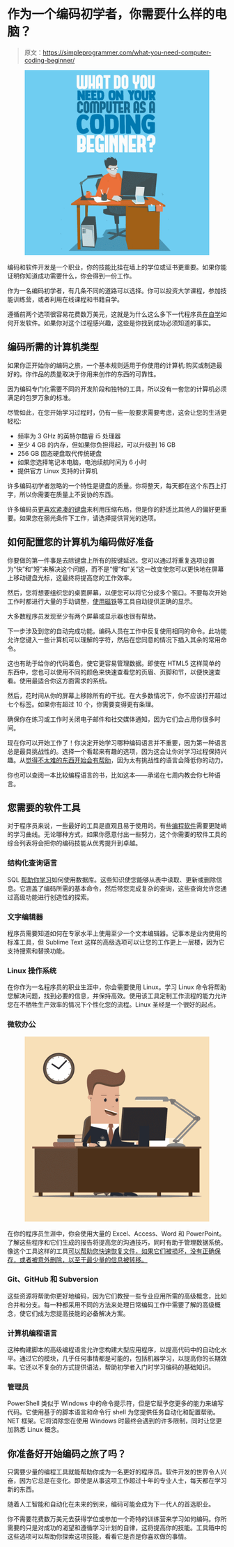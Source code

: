 # 作为一个编码初学者，你需要什么样的电脑？

> 原文：<https://simpleprogrammer.com/what-you-need-computer-coding-beginner/>

<figure class="alignright is-resized">

![](img/1f0522234b11cfeca6e7ffe6f2436a56.png)

</figure>

编码和软件开发是一个职业，你的技能比挂在墙上的学位或证书更重要。如果你能证明你知道成功需要什么，你会得到一份工作。

作为一名编码初学者，有几条不同的道路可以选择。你可以投资大学课程，参加技能训练营，或者利用在线课程和书籍自学。

遵循前两个选项很容易花费数万美元，这就是为什么这么多下一代程序员[在自学](https://simpleprogrammer.com/how-to-become-a-software-developer/)如何开发软件。如果你对这个过程感兴趣，这些是你找到成功必须知道的事实。

## 编码所需的计算机类型

如果你正开始你的编码之旅，一个基本规则适用于你使用的计算机:购买或制造最好的。你作品的质量取决于你用来创作的东西的可靠性。

因为编码专门化需要不同的开发阶段和独特的工具，所以没有一套您的计算机必须满足的包罗万象的标准。

尽管如此，在您开始学习过程时，仍有一些一般要求需要考虑，这会让您的生活更轻松:

*   频率为 3 GHz 的英特尔酷睿 i5 处理器
*   至少 4 GB 的内存，但如果你负担得起，可以升级到 16 GB
*   256 GB 固态硬盘取代传统硬盘
*   如果您选择笔记本电脑，电池续航时间为 6 小时
*   提供官方 Linux 支持的计算机

许多编码初学者忽略的一个特性是键盘的质量。你将整天，每天都在这个东西上打字，所以你需要在质量上不妥协的东西。

许多编码员[更喜欢紧凑的键盘](https://www.techradar.com/news/computing-components/peripherals/what-keyboard-10-best-keyboards-compared-1028011)来利用压缩布局，但是你的舒适比其他人的偏好更重要。如果您在弱光条件下工作，请选择提供背光的选项。

## 如何配置您的计算机为编码做好准备

你要做的第一件事是去除键盘上所有的按键延迟。您可以通过将重复选项设置为“快”和“短”来解决这个问题，而不是“慢”和“关”这一改变使您可以更快地在屏幕上移动键盘光标，这最终将提高您的工作效率。

然后，您将想要组织您的桌面屏幕，以便您可以将它分成多个窗口。不要每次开始工作时都进行大量的手动调整，[使用磁铁](https://itunes.apple.com/sg/app/magnet/id441258766?mt=12)等工具自动提供正确的显示。

大多数程序员发现至少有两个屏幕或显示器也很有帮助。

下一步涉及到您的自动完成功能。编码人员在工作中反复使用相同的命令。此功能允许您键入一些计算机可以理解的字符，然后在您同意的情况下插入其余的常用命令。

这也有助于给你的代码着色，使它更容易管理数据。即使在 HTML5 这样简单的东西中，您也可以使用不同的颜色来快速查看您的页眉、页脚和节，以便快速查看。使用最适合你这方面需求的系统。

然后，花时间从你的屏幕上移除所有的干扰。在大多数情况下，你不应该打开超过七个标签。如果你有超过 10 个，你需要变得更有条理。

确保你在练习或工作时关闭电子邮件和社交媒体通知，因为它们会占用你很多时间。

现在你可以开始工作了！你决定开始学习哪种编码语言并不重要，因为第一种语言总是最具挑战性的。选择一个看起来有趣的选项，因为这会让你对学习过程保持兴趣。从[觉得不太难的东西开始会有帮助](https://www.techrepublic.com/article/the-10-easiest-programming-languages-to-learn/)，因为太有挑战性的语言会降低你的动力。

你也可以查阅一本比较编程语言的书，比如这本——承诺在七周内教会你七种语言。

## 您需要的软件工具

对于程序员来说，一些最好的工具是直观且易于使用的。有些[编程软件](https://simpleprogrammer.com/what-is-an-ide/)需要更陡峭的学习曲线。无论哪种方式，如果你愿意付出一些努力，这个你需要的软件工具的综合列表将会把你的编码技能从优秀提升到卓越。

### 结构化查询语言

SQL [帮助你学习](https://academy.vertabelo.com/blog/5-great-benefits-learning-sql/)如何使用数据库。这些知识使您能够从表中读取、更新或删除信息。它涵盖了编码所需的基本命令，然后带您完成复杂的查询，这些查询允许您通过高级功能进行创造性的探索。

### 文字编辑器

程序员需要知道如何在专家水平上使用至少一个文本编辑器。记事本是业内使用的标准工具，但 Sublime Text 这样的高级选项可以让您的工作更上一层楼，因为它支持搜索和替换功能。

### Linux 操作系统

在你作为一名程序员的职业生涯中，你会需要使用 Linux。学习 Linux 命令将帮助您解决问题，找到必要的信息，并保持高效。使用该工具定制工作流程的能力允许您在不牺牲生产效率的情况下个性化您的流程。Linux 圣经是一个很好的起点。

### 微软办公

<figure class="alignright is-resized">

![](img/97a855a38aae6393d509448c8171030c.png)

</figure>

在你的程序员生涯中，你会使用大量的 Excel、Access、Word 和 PowerPoint。了解这些程序和它们生成的报告将提高您的沟通技巧，同时有助于管理数据系统。像这个工具这样的工具[可以帮助您快速恢复文件，如果它们被损坏，没有正确保存，或者被意外删除，以至于最少量的信息被转移。](https://www.cleverfiles.com/word-document-recovery-mac.html)

### Git、GitHub 和 Subversion

这些资源将帮助你更好地编码，因为它们教授一些专业应用所需的高级概念，比如合并和分支。每一种都采用不同的方法来处理日常编码工作中需要了解的高级概念，使它们成为您提高技能的必备解决方案。

### 计算机编程语言

这种构建脚本的高级编程语言允许您构建大型应用程序，以提高代码中的自动化水平。通过它的模块，几乎任何事情都是可能的，包括机器学习，以提高你的长期效率。它还以不复杂的方式提供语法，帮助初学者入门时学习编码的基础知识。

### 管理员

PowerShell 类似于 Windows 中的命令提示符，但是它赋予您更多的能力来编写代码。它使用基于的脚本语言和命令行 shell 为您提供任务自动化和配置帮助。NET 框架。它将消除您在使用 Windows 时最终会遇到的许多限制，同时让您更加熟悉 Linux 概念。

## 你准备好开始编码之旅了吗？

只需要少量的编程工具就能帮助你成为一名更好的程序员。软件开发的世界令人兴奋，因为它总是在变化。即使是从事这项工作超过十年的专业人士，每天都在学习新的东西。

随着人工智能和自动化在未来的到来，编码可能会成为下一代人的首选职业。

你不需要花费数万美元去获得学位或参加一个奇特的训练营来学习如何编码。你所需要的只是对成功的渴望和遵循学习计划的自律，这将提高你的技能。工具箱中的这些选项可以帮助你探索这项技能，看看它是否是你喜欢做的事情。